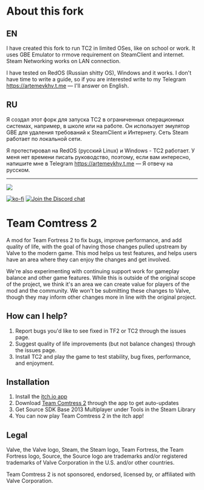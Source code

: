 # About this fork
## EN
I have created this fork to run TC2 in limited OSes, like on school or work. It uses GBE Emulator to rrmove requirement on SteamClient and internet. Steam Networking works on LAN connection.

I have tested on RedOS (Russian shitty OS), Windows and it works. I don't have time to write a guide, so if you are interested write to my Telegram https://artemevkhv.t.me — I'll answer on English.

## RU
Я создал этот форк для запуска TC2 в ограниченных операционных системах, например, в школе или на работе. Он использует эмулятор GBE для удаления требований к SteamClient и Интернету. Сеть Steam работает по локальной сети.

Я протестировал на RedOS (русский Linux) и Windows - TC2 работает. У меня нет времени писать руководство, поэтому, если вам интересно, напишите мне в Telegram https://artemevkhv.t.me — Я отвечу на русском.

---

<img src="./team-comtress-2.png" align="center">

[![ko-fi](https://img.shields.io/badge/Support%20me%20on-Ko--fi-FF5E5B.svg?logo=ko-fi&style=flat-square)](https://docs.comfig.app/latest/support_me/)
[![Join the Discord chat](https://img.shields.io/badge/Discord-%23patch--pack-5865F2.svg?style=flat-square&logo=discord)](https://comfig.app/discord)

# Team Comtress 2

A mod for Team Fortress 2 to fix bugs, improve performance, and add quality of life, with the goal of having those changes pulled upstream by Valve to the modern game. This mod helps us test features, and helps users have an area where they can enjoy the changes and get involved.

We're also experimenting with continuing support work for gameplay balance and other game features. While this is outside of the original scope of the project, we think it's an area we can create value for players of the mod and the community. We won't be submitting these changes to Valve, though they may inform other changes more in line with the original project.

## How can I help?

1. Report bugs you'd like to see fixed in TF2 or TC2 through the issues page.
2. Suggest quality of life improvements (but not balance changes) through the issues page.
3. Install TC2 and play the game to test stability, bug fixes, performance, and enjoyment.

## Installation

1. Install the [itch.io app](https://itch.io/app)
2. Download [Team Comtress 2](https://mastercoms.itch.io/tc2) through the app to get auto-updates
3. Get Source SDK Base 2013 Multiplayer under Tools in the Steam Library
4. You can now play Team Comtress 2 in the itch app!

## Legal

Valve, the Valve logo, Steam, the Steam logo, Team Fortress, the Team Fortress logo, Source, the Source logo are trademarks and/or registered trademarks of Valve Corporation in the U.S. and/or other countries.

Team Comtress 2 is not sponsored, endorsed, licensed by, or affiliated with Valve Corporation.
